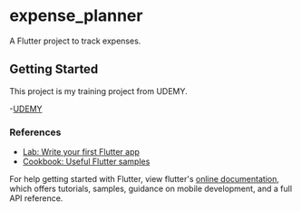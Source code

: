 # expense_planner

A Flutter project to track expenses.

## Getting Started

This project is my training project from UDEMY.

-[UDEMY](https://www.udemy.com/share/1013o4BkAbeF9aQHQ=/)


### References
- [Lab: Write your first Flutter app](https://flutter.dev/docs/get-started/codelab)
- [Cookbook: Useful Flutter samples](https://flutter.dev/docs/cookbook)

For help getting started with Flutter, view flutter's
[online documentation](https://flutter.dev/docs), which offers tutorials,
samples, guidance on mobile development, and a full API reference.
